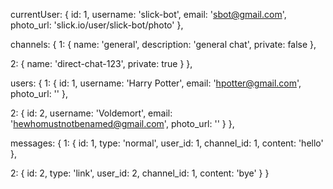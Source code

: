 currentUser: {
  id: 1,
  username: 'slick-bot',
  email: 'sbot@gmail.com',
  photo_url: 'slick.io/user/slick-bot/photo'
},

channels: {
  1: {
    name: 'general',
    description: 'general chat',
    private: false
  },

  2: {
    name: 'direct-chat-123',
    private: true
  }
},

users: {
  1: {
    id: 1,
    username: 'Harry Potter',
    email: 'hpotter@gmail.com',
    photo_url: ''
  },

  2: {
    id: 2,
    username: 'Voldemort',
    email: 'hewhomustnotbenamed@gmail.com',
    photo_url: ''
  }
},

messages: {
  1: {
    id: 1,
    type: 'normal',
    user_id: 1,
    channel_id: 1,
    content: 'hello'
  },

  2: {
    id: 2,
    type: 'link',
    user_id: 2,
    channel_id: 1,
    content: 'bye'
  }
}
